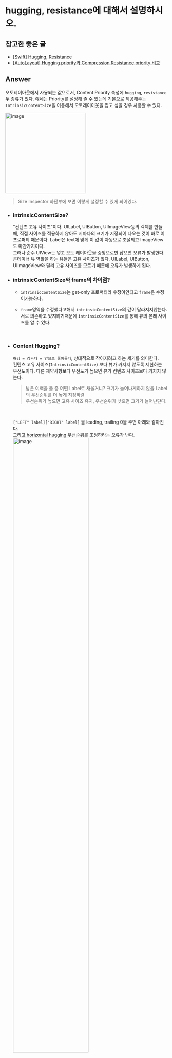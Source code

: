 # hugging, resistance에 대해서 설명하시오.

## 참고한 좋은 글
* [[Swift] Hugging, Resistance](https://nsios.tistory.com/98)
* [[AutoLayout] Hugging priority와 Compression Resistance priority 비교](https://eunjin3786.tistory.com/43)

## Answer

오토레이아웃에서 사용되는 값으로서, Content Priority 속성에 `hugging`, `resistance` 두 종류가 있다. 얘네는 Priority를 설정해 줄 수 있는데 기본으로 제공해주는 `IntrinsicContentSize`을 이용해서 오토레이아웃을 잡고 싶을 경우 사용할 수 있다.


<img width="251" alt="image" src="https://user-images.githubusercontent.com/42789819/131532779-3c322746-80ff-44e9-9037-7e91792bcfc0.png">

> Size Inspector 하단부에 보면 이렇게 설정할 수 있게 되어있다.



* ### intrinsicContentSize?

    "컨텐츠 고유 사이즈"이다. UILabel, UIButton, UIImageView등의 객체를 만들 때, 직접 사이즈를 적용하지 않아도 저마다의 크기가 지정되어 나오는 것이 바로 이 프로퍼티 때문이다. Label은 text에 맞게 이 값이 자동으로 조절되고 ImageView도 마찬가지이다.       
    그러나 순수 UIView는 넣고 오토 레이아웃을 중앙으로만 잡으면 오류가 발생한다. 콘테이너 뷰 역할을 하는 뷰들은 고유 사이즈가 없다. UILabel, UIButton, UIImageView와 달리 고유 사이즈를 모르기 때문에 오류가 발생하게 된다.

* ### intrinsicContentSize와 frame의 차이점?

    * `intrinsicContentSize`는 get-only 프로퍼티라 수정이안되고 `frame`은 수정이가능하다.

    * `frame`영역을 수정했다고해서 `intrinsicContentSize`의 값이 달라지지않는다. 서로 의존하고 있지않기때문에 `intrinsicContentSize`를 통해 뷰의 본래 사이즈를 알 수 있다.


<br>

* ### Content Hugging?

    `허깅 = 감싸다 = 안으로 줄어들다`, 상대적으로 작아지려고 하는 세기를 의미한다.  
    컨텐츠 고유 사이즈(`IntrinsicContentSize`) 보다 뷰가 커지지 않도록 제한하는 우선도이다. 다른 제약사항보다 우선도가 높으면 뷰가 컨텐츠 사이즈보다 커지지 않는다. 
    > 남은 여백을 둘 중 어떤 Label로 채울거니? 크기가 늘어나게하지 않을 Label의 우선순위를 더 높게 지정하렴  
    > 우선순위가 높으면 고유 사이즈 유지, 우선순위가 낮으면 크기가 늘어난단다.

    <br>

    `["LEFT" label]["RIGHT" label]` 을 leading, trailing 0을 주면 아래와 같아진다.   
    그리고 horizontal hugging 우선순위를 조정하라는 오류가 난다.  
    <img width="70%" alt="image" src="https://user-images.githubusercontent.com/42789819/131533799-4c9b96ed-71da-4e1a-9ae6-226d278ff162.png">

    여기서 `hugging priority`가 `파란색` > `주황색`이 되면 둘 중 더 낮은 주황색이 나머지 공간을 채우게 된다.

    <img width="70%" alt="image" src="https://user-images.githubusercontent.com/42789819/131535968-c5e1e3c3-6877-49a2-ba03-475db6641fa4.png">


<br>

* ### Compression Resistance?

    `resistance = 저항하다 = 바깥으로 늘어나다`, 상대적으로 커지려고 하는 세기를 의미한다. 
    컨텐츠 고유 사이즈(`IntrinsicContentSize`)보다 뷰가 작아지지 않도록 제한한다. 다른 제약사항보다 우선도가 높으면 뷰가 컨텐츠사이즈 보다 작아지지 않는다.
    > 공간이 좁은데 누가 줄어들래? 크기가 줄어들지 않을 Label의 우선순위를 더 높게 지정하렴  
    > 우선순위가 높으면 고유 사이즈 유지, 우선순위가 낮으면 크기가 작아진단다.

    <br>

    마찬가지로 아까처럼 오토를 잡고 이번엔 라벨의 너비가(내용이) 화면을 넘어가도록 내용을 많이 작성하였다. 
    그랬더니 이번엔 horizontaol compression 우선순위를 조정하라는 오류가 난다.
    <img width="100%" alt="image" src="https://user-images.githubusercontent.com/42789819/131536404-a07be47c-456e-4583-8c22-34abc667cddb.png">

    여기서 `compression priority`가 `파란색` > `주황색`이 되면 둘 중 더 낮은 주황색이 파란색이 필요한 공간을 양보하며 줄어들게된다.

    <img width="70%" alt="image" src="https://user-images.githubusercontent.com/42789819/131538181-ccaa5cf8-40bc-4159-8ec2-c6bbb7ee5e5a.png">